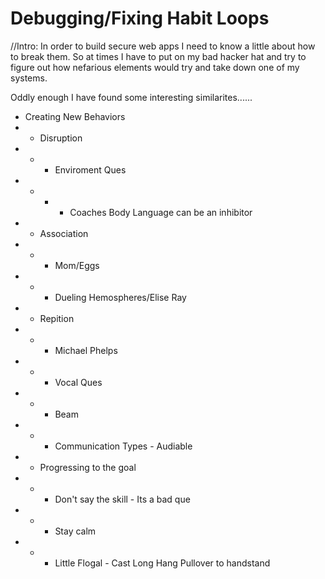 # Debugging/Fixing Habit Loops



//Intro:
In order to build secure web apps I need to know a little about how to break them. So at times I have to put on my bad hacker hat and try to figure out how nefarious elements would try and take down one of my systems. 

Oddly enough I have found some interesting similarites......

* Creating New Behaviors
* * Disruption
* * * Enviroment Ques
* * * * Coaches Body Language can be an inhibitor
* * Association
* * * Mom/Eggs
* * * Dueling Hemospheres/Elise Ray
* * Repition
* * * Michael Phelps
* * * Vocal Ques
* * * Beam
* * * Communication Types - Audiable
* * Progressing to the goal
* * * Don't say the skill - Its a bad que
* * * Stay calm
* * * Little Flogal - Cast Long Hang Pullover to handstand